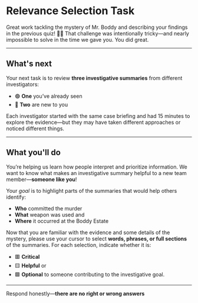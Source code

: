 # Relevance Selection Task

Great work tackling the mystery of Mr. Boddy and describing your findings in the previous quiz! 🕵️‍♂️ That challenge was intentionally tricky—and nearly impossible to solve in the time we gave you. You did great.

---

## What's next

Your next task is to review **three investigative summaries** from different investigators:

- 🟢 **One** you’ve already seen  
- 🔵 **Two** are new to you  

Each investigator started with the same case briefing and had 15 minutes to explore the evidence—but they may have taken different approaches or noticed different things.

---

## What you'll do

You’re helping us learn how people interpret and prioritize information. We want to know what makes an investigative summary helpful to a new team member—**someone like you**!

Your *goal* is to highlight parts of the summaries that would help others identify:

- **Who** committed the murder  
- **What** weapon was used and
- **Where** it occurred at the Boddy Estate

Now that you are familiar with the evidence and some details of the mystery, please use your cursor to select **words, phrases, or full sections** of the summaries. For each selection, indicate whether it is:

- 🟥 **Critical**
- 🟨 **Helpful** or
- 🟩 **Optional** to someone contributing to the investigative goal.

---

Respond honestly—**there are no right or wrong answers**  
